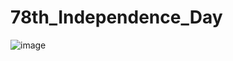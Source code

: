 # 78th_Independence_Day

![image](https://github.com/user-attachments/assets/41beae22-841c-4fa5-b899-d32779242952)
